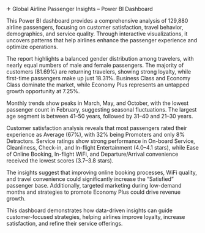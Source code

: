 ✈ Global Airline Passenger Insights – Power BI Dashboard

This Power BI dashboard provides a comprehensive analysis of 129,880 airline passengers, focusing on customer satisfaction, travel behavior, demographics, and service quality. Through interactive visualizations, it uncovers patterns that help airlines enhance the passenger experience and optimize operations.

The report highlights a balanced gender distribution among travelers, with nearly equal numbers of male and female passengers. The majority of customers (81.69%) are returning travelers, showing strong loyalty, while first-time passengers make up just 18.31%. Business Class and Economy Class dominate the market, while Economy Plus represents an untapped growth opportunity at 7.25%.

Monthly trends show peaks in March, May, and October, with the lowest passenger count in February, suggesting seasonal fluctuations. The largest age segment is between 41–50 years, followed by 31–40 and 21–30 years.

Customer satisfaction analysis reveals that most passengers rated their experience as Average (67%), with 32% being Promoters and only 8% Detractors. Service ratings show strong performance in On-board Service, Cleanliness, Check-in, and In-flight Entertainment (4.0–4.1 stars), while Ease of Online Booking, In-flight WiFi, and Departure/Arrival convenience received the lowest scores (3.7–3.8 stars).

The insights suggest that improving online booking processes, WiFi quality, and travel convenience could significantly increase the “Satisfied” passenger base. Additionally, targeted marketing during low-demand months and strategies to promote Economy Plus could drive revenue growth.

This dashboard demonstrates how data-driven insights can guide customer-focused strategies, helping airlines improve loyalty, increase satisfaction, and refine their service offerings.

